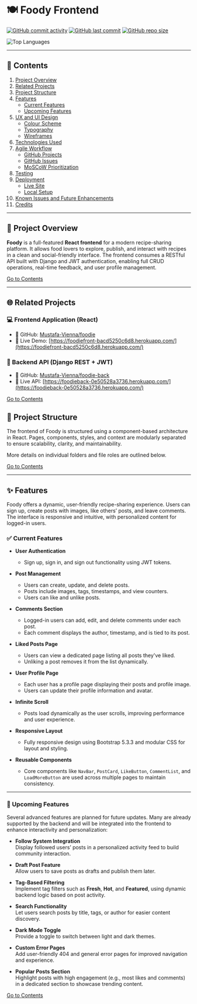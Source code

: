 # 🍽 Foody Frontend

[![GitHub commit activity](https://img.shields.io/github/commit-activity/t/Mustafa-Vienna/foodie)](https://github.com/Mustafa-Vienna/foodie/commits/main)
[![GitHub last commit](https://img.shields.io/github/last-commit/Mustafa-Vienna/foodie)](https://github.com/Mustafa-Vienna/foodie/commits/main)
[![GitHub repo size](https://img.shields.io/github/repo-size/Mustafa-Vienna/foodie)](https://github.com/Mustafa-Vienna/foodie)

![Top Languages](https://github-readme-stats.vercel.app/api/top-langs/?username=Mustafa-Vienna&repo=foodie&layout=compact)

---

## 📖 Contents <a id="contents"></a>

1. [Project Overview](#project-overview)
2. [Related Projects](#related-projects)
3. [Project Structure](#project-structure)
4. [Features](#features)
   - [Current Features](#current-features)
   - [Upcoming Features](#upcoming-features)
5. [UX and UI Design](#ux-and-ui-design)
   - [Colour Scheme](#colour-scheme)
   - [Typography](#typography)
   - [Wireframes](#wireframes)
6. [Technologies Used](#technologies-used)
7. [Agile Workflow](#agile-workflow)
   - [GitHub Projects](#github-projects)
   - [GitHub Issues](#github-issues)
   - [MoSCoW Prioritization](#moscow-prioritization)
8. [Testing](#testing)
9. [Deployment](#deployment)
   - [Live Site](#live-site)
   - [Local Setup](#local-setup)
10. [Known Issues and Future Enhancements](#known-issues-and-future-enhancements)
11. [Credits](#credits)

---

## 🌟 Project Overview <a id="project-overview"></a>

**Foody** is a full-featured **React frontend** for a modern recipe-sharing platform. It allows food lovers to explore, publish, and interact with recipes in a clean and social-friendly interface. The frontend consumes a RESTful API built with Django and JWT authentication, enabling full CRUD operations, real-time feedback, and user profile management.

[Go to Contents](#contents)

---

## 🌐 Related Projects <a id="related-projects"></a>

### 💻 Frontend Application (React)
- 🔗 GitHub: [Mustafa-Vienna/foodie](https://github.com/Mustafa-Vienna/foodie)
- 🚀 Live Demo: [https://foodiefront-bacd5250c6d8.herokuapp.com/](https://foodiefront-bacd5250c6d8.herokuapp.com/)

### 🧠 Backend API (Django REST + JWT)
- 🔗 GitHub: [Mustafa-Vienna/foodie-back](https://github.com/Mustafa-Vienna/foodie-back)
- 🚀 Live API: [https://foodieback-0e50528a3736.herokuapp.com/](https://foodieback-0e50528a3736.herokuapp.com/)

[Go to Contents](#contents)


## 🧱 Project Structure <a id="project-structure"></a>

The frontend of Foody is structured using a component-based architecture in React. Pages, components, styles, and context are modularly separated to ensure scalability, clarity, and maintainability.

More details on individual folders and file roles are outlined below.

[Go to Contents](#contents)

---

## ✨ Features <a id="features"></a>

Foody offers a dynamic, user-friendly recipe-sharing experience. Users can sign up, create posts with images, like others’ posts, and leave comments. The interface is responsive and intuitive, with personalized content for logged-in users.

### ✅ Current Features <a id="current-features"></a>

- **User Authentication**  
  - Sign up, sign in, and sign out functionality using JWT tokens.

- **Post Management**  
  - Users can create, update, and delete posts.
  - Posts include images, tags, timestamps, and view counters.
  - Users can like and unlike posts.

- **Comments Section**  
  - Logged-in users can add, edit, and delete comments under each post.
  - Each comment displays the author, timestamp, and is tied to its post.

- **Liked Posts Page**  
  - Users can view a dedicated page listing all posts they've liked.
  - Unliking a post removes it from the list dynamically.

- **User Profile Page**  
  - Each user has a profile page displaying their posts and profile image.
  - Users can update their profile information and avatar.

- **Infinite Scroll**  
  - Posts load dynamically as the user scrolls, improving performance and user experience.

- **Responsive Layout**  
  - Fully responsive design using Bootstrap 5.3.3 and modular CSS for layout and styling.

- **Reusable Components**  
  - Core components like `NavBar`, `PostCard`, `LikeButton`, `CommentList`, and `LoadMoreButton` are used across multiple pages to maintain consistency.

---

### 🔮 Upcoming Features <a id="upcoming-features"></a>

Several advanced features are planned for future updates. Many are already supported by the backend and will be integrated into the frontend to enhance interactivity and personalization:

- **Follow System Integration**  
  Display followed users’ posts in a personalized activity feed to build community interaction.

- **Draft Post Feature**  
  Allow users to save posts as drafts and publish them later.

- **Tag-Based Filtering**  
  Implement tag filters such as **Fresh**, **Hot**, and **Featured**, using dynamic backend logic based on post activity.

- **Search Functionality**  
  Let users search posts by title, tags, or author for easier content discovery.

- **Dark Mode Toggle**  
  Provide a toggle to switch between light and dark themes.

- **Custom Error Pages**  
  Add user-friendly 404 and general error pages for improved navigation and experience.

- **Popular Posts Section**  
  Highlight posts with high engagement (e.g., most likes and comments) in a dedicated section to showcase trending content.


[Go to Contents](#contents)


